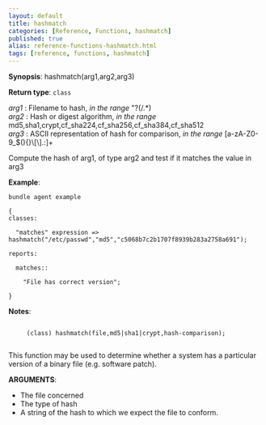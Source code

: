 ```yaml
---
layout: default
title: hashmatch
categories: [Reference, Functions, hashmatch]
published: true
alias: reference-functions-hashmatch.html
tags: [reference, functions, hashmatch]
---
```




**Synopsis**: hashmatch(arg1,arg2,arg3) 

**Return type**: `class`

  
 *arg1* : Filename to hash, *in the range* "?(/.\*)   
 *arg2* : Hash or digest algorithm, *in the range*
md5,sha1,crypt,cf\_sha224,cf\_sha256,cf\_sha384,cf\_sha512   
 *arg3* : ASCII representation of hash for comparison, *in the range*
[a-zA-Z0-9\_\$(){}\\[\\].:]+   

Compute the hash of arg1, of type arg2 and test if it matches the value
in arg3

**Example**:  
   

```cf3
bundle agent example

{     
classes:

  "matches" expression => hashmatch("/etc/passwd","md5","c5068b7c2b1707f8939b283a2758a691");

reports:

  matches::

    "File has correct version";

}
```

**Notes**:  
   

```cf3
     
     (class) hashmatch(file,md5|sha1|crypt,hash-comparison);
     
```

This function may be used to determine whether a system has a particular
version of a binary file (e.g. software patch).

**ARGUMENTS**:

-   The file concerned
-   The type of hash
-   A string of the hash to which we expect the file to conform.
